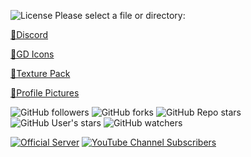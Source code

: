 ![License](https://img.shields.io/github/license/Reper2/Downloadable-Files)
Please select a file or directory:

[📁Discord](https://reper2.github.io/Downloadable-Files/md/Discord/discord)

[📁GD Icons](https://reper2.github.io/Downloadable-Files/md/GD%20Icons/gd-icons)

[📁Texture Pack](https://reper2.github.io/Downloadable-Files/md/Texture%20Pack/texture-pack)

[📁Profile Pictures](https://reper2.github.io/Downloadable-Files/md/Profile%20Pictures/pfp)


![GitHub followers](https://img.shields.io/github/followers/Reper2?color=gree&logo=github)
![GitHub forks](https://img.shields.io/github/forks/Reper2/Downloadable-Files?color=gree&logo=github)
![GitHub Repo stars](https://img.shields.io/github/stars/Reper2/Downloadable-Files?color=gree&label=repo%20stars&logo=github)
![GitHub User's stars](https://img.shields.io/github/stars/Reper2?affiliations=OWNER&color=gree&label=user%20stars&logo=github)
![GitHub watchers](https://img.shields.io/github/watchers/Reper2/Downloadable-Files?color=gree&logo=github)

[![Official Server](https://img.shields.io/discord/771861170256085023?color=%237289DA&label=Official%20Server&logo=discord)](https://discord.gg/JGEjfm5Gn4)
[![YouTube Channel Subscribers](https://img.shields.io/youtube/channel/subscribers/UCofCDfLjs_TkiC-p0-k_9XA?color=%23FF6969&label=Reper2%20%5BGD%5D&logo=youtube&logoColor=%23FF0000&style=flat-square)](https://www.youtube.com/channel/UCofCDfLjs_TkiC-p0-k_9XA)
